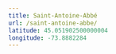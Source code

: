 ```yaml
---
title: Saint-Antoine-Abbé
url: /saint-antoine-abbe/
latitude: 45.051902500000004
longitude: -73.8882284
---
```

